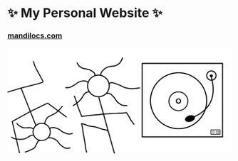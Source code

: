 # :sparkles: My Personal Website :sparkles:

###  [mandilocs.com](https://www.mandilocs.com)

<img src="static/imgs/dancing.png">